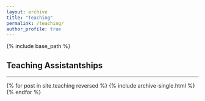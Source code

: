 ```yaml
---
layout: archive
title: "Teaching"
permalink: /teaching/
author_profile: true
---
```


{% include base_path %}
## Teaching Assistantships
---
{% for post in site.teaching reversed %}
  {% include archive-single.html %}
{% endfor %}
